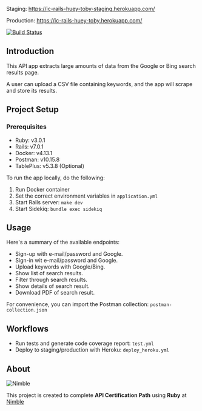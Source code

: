 Staging: https://ic-rails-huey-toby-staging.herokuapp.com/

Production: https://ic-rails-huey-toby.herokuapp.com/

[![Build Status](https://img.shields.io/github/actions/workflow/status/nimblehq/ic-rails-huey-toby/test.yml?branch=main)](https://github.com/nimblehq/ic-rails-huey-toby)

## Introduction

This API app extracts large amounts of data from the Google or Bing search results page. 

A user can upload a CSV file containing keywords, and the app will scrape and store its results.

## Project Setup

### Prerequisites

- Ruby: v3.0.1
- Rails: v7.0.1
- Docker: v4.13.1
- Postman: v10.15.8
- TablePlus: v5.3.8 (Optional)

To run the app locally, do the following:

1. Run Docker container
2. Set the correct environment variables in `application.yml`
3. Start Rails server: `make dev`
4. Start Sidekiq: `bundle exec sidekiq`

## Usage

Here's a summary of the available endpoints:

- Sign-up with e-mail/password and Google.
- Sign-in wit e-mail/password and Google.
- Upload keywords with Google/Bing.
- Show list of search results.
- Filter through search results.
- Show details of search result.
- Download PDF of search result.

For convenience, you can import the Postman collection: `postman-collection.json`

## Workflows

- Run tests and generate code coverage report: `test.yml`
- Deploy to staging/production with Heroku: `deploy_heroku.yml`

## About
![Nimble](https://assets.nimblehq.co/logo/dark/logo-dark-text-160.png)

This project is created to complete **API Certification Path** using **Ruby** at [Nimble][nimble]

[nimble]: https://nimblehq.co